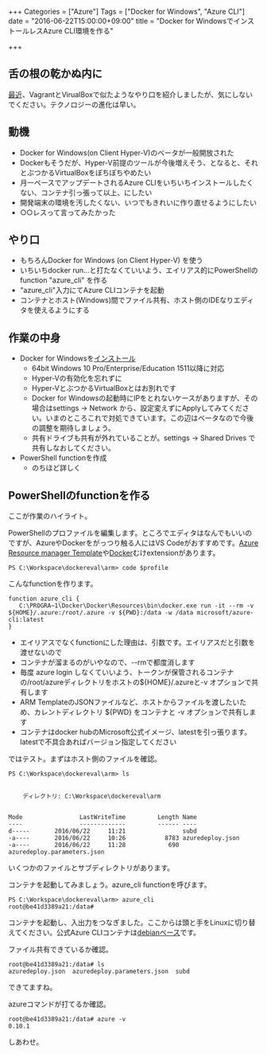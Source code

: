 +++
Categories = ["Azure"]
Tags = ["Docker for Windows", "Azure CLI"]
date = "2016-06-22T15:00:00+09:00"
title = "Docker for WindowsでインストールレスAzure CLI環境を作る"

+++

## 舌の根の乾かぬ内に
[最近](http://torumakabe.github.io/post/azure_osstools_iac/)、VagrantとVirualBoxで似たようなやり口を紹介しましたが、気にしないでください。テクノロジーの進化は早い。

## 動機
* Docker for Windows(on Client Hyper-V)のベータが一般開放された
* Dockerもそうだが、Hyper-V前提のツールが今後増えそう、となると、それとぶつかるVirtualBoxをぼちぼちやめたい
* 月一ペースでアップデートされるAzure CLIをいちいちインストールしたくない、コンテナ引っ張って以上、にしたい
* 開発端末の環境を汚したくない、いつでもきれいに作り直せるようにしたい
* ○○レスって言ってみたかった

## やり口
* もちろんDocker for Windows (on Client Hyper-V) を使う
* いちいちdocker run...と打たなくていいよう、エイリアス的にPowerShellのfunction "azure_cli" を作る
* "azure_cli"入力にてAzure CLIコンテナを起動
* コンテナとホスト(Windows)間でファイル共有、ホスト側のIDEなりエディタを使えるようにする

## 作業の中身
* Docker for Windowsを[インストール](https://docs.docker.com/docker-for-windows/)
    * 64bit Windows 10 Pro/Enterprise/Education 1511以降に対応
    * Hyper-Vの有効化を忘れずに
    * Hyper-VとぶつかるVirtualBoxとはお別れです
    * Docker for Windowsの起動時にIPをとれないケースがありますが、その場合はsettings -> Network から、設定変えずにApplyしてみてください。いまのところこれで対処できています。この辺はベータなので今後の調整を期待しましょう。
    * 共有ドライブも共有が外れていることが。settings -> Shared Drives で共有しなおしてください。
* PowerShell functionを作成
    * のちほど詳しく

## PowerShellのfunctionを作る
ここが作業のハイライト。

PowerShellのプロファイルを編集します。ところでエディタはなんでもいいのですが、AzureやDockerをがっつり触る人にはVS Codeがおすすめです。[Azure Resource manager Template](https://marketplace.visualstudio.com/items?itemName=msazurermtools.azurerm-vscode-tools)や[Docker](https://marketplace.visualstudio.com/items?itemName=PeterJausovec.vscode-docker)むけextensionがあります。

```
PS C:\Workspace\dockereval\arm> code $profile
```

こんなfunctionを作ります。

```
function azure_cli {
   C:\PROGRA~1\Docker\Docker\Resources\bin\docker.exe run -it --rm -v ${HOME}/.azure:/root/.azure -v ${PWD}:/data -w /data microsoft/azure-cli:latest
}
```

* エイリアスでなくfunctionにした理由は、引数です。エイリアスだと引数を渡せないので
* コンテナが溜まるのがいやなので、--rmで都度消します
* 毎度 azure login しなくていいよう、トークンが保管されるコンテナの/root/azureディレクトリをホストの${HOME}/.azureと-v オプションで共有します
* ARM TemplateのJSONファイルなど、ホストからファイルを渡したいため、カレントディレクトリ ${PWD} をコンテナと -v オプションで共有します
* コンテナはdocker hubのMicrosoft公式イメージ、latestを引っ張ります。latestで不具合あればバージョン指定してください

ではテスト。まずはホスト側のファイルを確認。

```
PS C:\Workspace\dockereval\arm> ls


    ディレクトリ: C:\Workspace\dockereval\arm


Mode                LastWriteTime         Length Name
----                -------------         ------ ----
d-----       2016/06/22     11:21                subd
-a----       2016/06/22     10:26           8783 azuredeploy.json
-a----       2016/06/22     11:28            690 azuredeploy.parameters.json
```

いくつかのファイルとサブディレクトリがあります。

コンテナを起動してみましょう。azure_cli functionを呼びます。

```
PS C:\Workspace\dockereval\arm> azure_cli
root@be41d3389a21:/data#
```

コンテナを起動し、入出力をつなぎました。ここからは頭と手をLinuxに切り替えてください。公式Azure CLIコンテナは[debianベース](https://hub.docker.com/r/microsoft/azure-cli/~/dockerfile/)です。

ファイル共有できているか確認。

```
root@be41d3389a21:/data# ls
azuredeploy.json  azuredeploy.parameters.json  subd
```

できてますね。

azureコマンドが打てるか確認。

```
root@be41d3389a21:/data# azure -v
0.10.1
```

しあわせ。